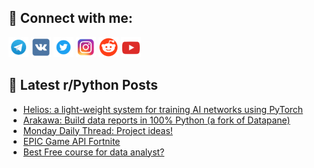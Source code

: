 ## 🔎 Connect with me:
[<img src="https://github.com/bullbesh/bullbesh/blob/main/images/Telegram.png" width="32" height="32" />](https://t.me/bullbesh)
[<img src="https://github.com/bullbesh/bullbesh/blob/main/images/VK.png" width="32" height="32" />](https://vk.com/bullbesh)
[<img src="https://github.com/bullbesh/bullbesh/blob/main/images/Twitter.png" width="32" height="32" />](https://twitter.com/bullbesh1)
[<img src="https://github.com/bullbesh/bullbesh/blob/main/images/Instagram.png" width="32" height="32" />](https://www.instagram.com/bullbesh)
[<img src="https://github.com/bullbesh/bullbesh/blob/main/images/Reddit.png" width="32" height="32" />](https://www.reddit.com/user/bullbesh)
[<img src="https://github.com/bullbesh/bullbesh/blob/main/images/YouTube.png" width="32" height="32" />](https://www.youtube.com/channel/UCtfjRs6uzgq5mfm8S06WTcg)

## 📕 Latest r/Python Posts
<!-- BLOG-POST-LIST:START -->
- [Helios: a light-weight system for training AI networks using PyTorch](https://www.reddit.com/r/Python/comments/1fxuqid/helios_a_lightweight_system_for_training_ai/)
- [Arakawa: Build data reports in 100% Python &lpar;a fork of Datapane&rpar;](https://www.reddit.com/r/Python/comments/1fxuqh5/arakawa_build_data_reports_in_100_python_a_fork/)
- [Monday Daily Thread: Project ideas!](https://www.reddit.com/r/Python/comments/1fxukcp/monday_daily_thread_project_ideas/)
- [EPIC Game API Fortnite](https://www.reddit.com/r/Python/comments/1fxmip1/epic_game_api_fortnite/)
- [Best Free course for data analyst?](https://www.reddit.com/r/Python/comments/1fxkces/best_free_course_for_data_analyst/)
<!-- BLOG-POST-LIST:END -->
